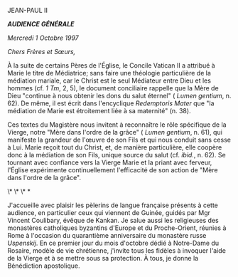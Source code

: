 JEAN-PAUL II


***AUDIENCE GÉNÉRALE***

*Mercredi 1 Octobre 1997*

*Chers Frères et Sœurs,*

À la suite de certains Pères de l'Église, le Concile Vatican II a attribué à Marie le titre de Médiatrice; sans faire une théologie particulière de la médiation mariale, car le Christ est le seul Médiateur entre Dieu et les hommes (cf. *1 Tm*, 2, 5), le document conciliaire rappelle que la Mère de Dieu "continue à nous obtenir les dons du salut éternel" ( *Lumen gentium*, n. 62). De même, il est écrit dans l'encyclique *Redemptoris Mater* que "la médiation de Marie est étroitement liée à sa maternité" (n. 38).

Ces textes du Magistère nous invitent à reconnaître le rôle spécifique de la Vierge, notre "Mère dans l'ordre de la grâce" ( *Lumen gentium*, n. 61), qui manifeste la grandeur de l'œuvre de son Fils et qui nous conduit sans cesse à Lui. Marie reçoit tout du Christ, et, de manière particulière, elle coopère donc à la médiation de son Fils, unique source du salut (cf. *ibid.*, n. 62). Se tournant avec confiance vers la Vierge Marie et la priant avec ferveur, l'Église expérimente continuellement l'efficacité de son action de "Mère dans l'ordre de la grâce".

\\* \\* \\* \*

J'accueille avec plaisir les pèlerins de langue française présents à cette audience, en particulier ceux qui viennent de Guinée, guidés par Mgr Vincent Coulibary, évêque de Kankan. Je salue aussi les religieuses des monastères catholiques byzantins d'Europe et du Proche-Orient, réunies à Rome à l'occasion du quarantième anniversaire du monastère russe *Uspenskij*. En ce premier jour du mois d'octobre dédié à Notre-Dame du Rosaire, modèle de vie chrétienne, j'invite tous les fidèles à invoquer l'aide de la Vierge et à se mettre sous sa protection. À tous, je donne la Bénédiction apostolique.